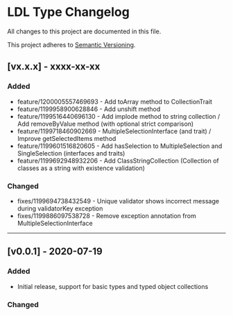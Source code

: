 # LDL Type Changelog

All changes to this project are documented in this file.

This project adheres to [Semantic Versioning](https://semver.org/spec/v2.0.0.html).

## [vx.x.x] - xxxx-xx-xx

### Added

- feature/1200005557469693 - Add toArray method to CollectionTrait
- feature/1199958900628846 - Add unshift method
- feature/1199516440696130 - Add implode method to string collection / Add removeByValue method (with optional strict comparison)
- feature/1199718460902669 - MultipleSelectionInterface (and trait) / Improve getSelectedItems method
- feature/1199601516820605 - Add hasSelection to MultipleSelection and SingleSelection (interfaces and traits)
- feature/1199692948932206 - Add ClassStringCollection (Collection of classes as a string with existence validation)

### Changed

- fixes/1199694738432549 - Unique validator shows incorrect message during validatorKey exception
- fixes/1199886097538728 - Remove exception annotation from MultipleSelectionInterface

---

## [v0.0.1] - 2020-07-19

### Added

- Initial release, support for basic types and typed object collections

### Changed
